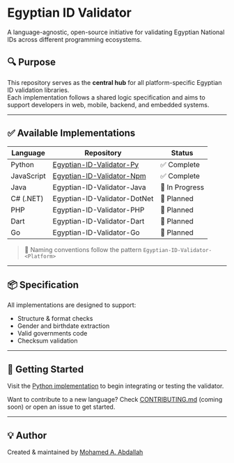 # Egyptian ID Validator

A language-agnostic, open-source initiative for validating Egyptian National IDs across different programming ecosystems.

## 🔍 Purpose

This repository serves as the **central hub** for all platform-specific Egyptian ID validation libraries.  
Each implementation follows a shared logic specification and aims to support developers in web, mobile, backend, and embedded systems.

---

## ✅ Available Implementations

| Language   | Repository                                | Status         |
|------------|--------------------------------------------|----------------|
| Python     | [Egyptian-ID-Validator-Py](https://github.com/MohamedAAbdallah/Egyptian-ID-Validator-Py)   | ✅ Complete     |
| JavaScript | [Egyptian-ID-Validator-Npm](https://github.com/MohamedAAbdallah/Egyptian-ID-Validator-Npm) | ✅ Complete     |
| Java       | Egyptian-ID-Validator-Java                | 🚧 In Progress |
| C# (.NET)  | Egyptian-ID-Validator-DotNet              | 🔄 Planned      |
| PHP        | Egyptian-ID-Validator-PHP                 | 🔄 Planned      |
| Dart       | Egyptian-ID-Validator-Dart                | 🔄 Planned      |
| Go         | Egyptian-ID-Validator-Go                  | 🔄 Planned      |

> 📌 Naming conventions follow the pattern `Egyptian-ID-Validator-<Platform>`

---

## 📦 Specification

All implementations are designed to support:
- Structure & format checks
- Gender and birthdate extraction
- Valid governments code
- Checksum validation

---

## 🧭 Getting Started

Visit the [Python implementation](https://github.com/MohamedAAbdallah/Egyptian-ID-Validator-Py) to begin integrating or testing the validator.

Want to contribute to a new language? Check [CONTRIBUTING.md](CONTRIBUTING.md) (coming soon) or open an issue to get started.

---

## 💡 Author

Created & maintained by [Mohamed A. Abdallah](https://github.com/MohamedAAbdallah)

